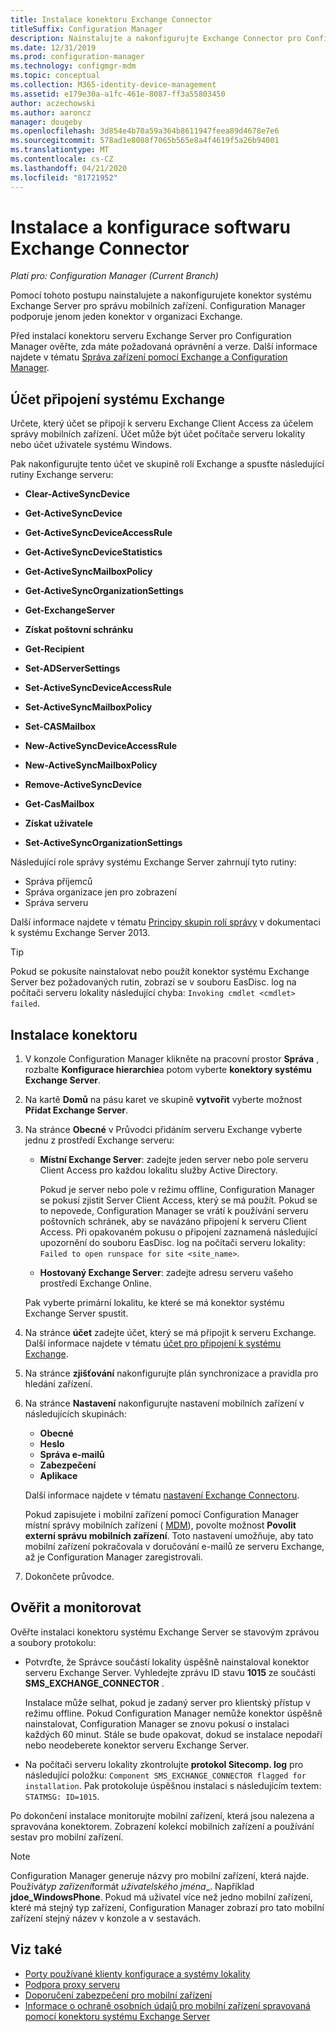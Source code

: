 ```yaml
---
title: Instalace konektoru Exchange Connector
titleSuffix: Configuration Manager
description: Nainstalujte a nakonfigurujte Exchange Connector pro Configuration Manager pro správu mobilních zařízení přes ActiveSync.
ms.date: 12/31/2019
ms.prod: configuration-manager
ms.technology: configmgr-mdm
ms.topic: conceptual
ms.collection: M365-identity-device-management
ms.assetid: e179e30a-a1fc-461e-8087-ff3a55803450
author: aczechowski
ms.author: aaroncz
manager: dougeby
ms.openlocfilehash: 3d854e4b70a59a364b8611947feea89d4678e7e6
ms.sourcegitcommit: 578ad1e8088f7065b565e8a4f4619f5a26b94001
ms.translationtype: MT
ms.contentlocale: cs-CZ
ms.lasthandoff: 04/21/2020
ms.locfileid: "81721952"
---
```

# <a name="install-and-configure-the-exchange-connector"></a>Instalace a konfigurace softwaru Exchange Connector

*Platí pro: Configuration Manager (Current Branch)*

Pomocí tohoto postupu nainstalujete a nakonfigurujete konektor systému Exchange Server pro správu mobilních zařízení. Configuration Manager podporuje jenom jeden konektor v organizaci Exchange.

Před instalací konektoru serveru Exchange Server pro Configuration Manager ověřte, zda máte požadovaná oprávnění a verze. Další informace najdete v tématu [Správa zařízení pomocí Exchange a Configuration Manager](manage-mobile-devices-with-exchange-activesync.md#prerequisites).

## <a name="exchange-connection-account"></a>Účet připojení systému Exchange

Určete, který účet se připojí k serveru Exchange Client Access za účelem správy mobilních zařízení. Účet může být účet počítače serveru lokality nebo účet uživatele systému Windows.

Pak nakonfigurujte tento účet ve skupině rolí Exchange a spusťte následující rutiny Exchange serveru:

- **Clear-ActiveSyncDevice**  

- **Get-ActiveSyncDevice**  

- **Get-ActiveSyncDeviceAccessRule**  

- **Get-ActiveSyncDeviceStatistics**  

- **Get-ActiveSyncMailboxPolicy**  

- **Get-ActiveSyncOrganizationSettings**  

- **Get-ExchangeServer**  

- **Získat poštovní schránku**

- **Get-Recipient**  

- **Set-ADServerSettings**  

- **Set-ActiveSyncDeviceAccessRule**  

- **Set-ActiveSyncMailboxPolicy**  

- **Set-CASMailbox**  

- **New-ActiveSyncDeviceAccessRule**  

- **New-ActiveSyncMailboxPolicy**  

- **Remove-ActiveSyncDevice**  

- **Get-CasMailbox**  

- **Získat uživatele**  

- **Set-ActiveSyncOrganizationSettings**  

Následující role správy systému Exchange Server zahrnují tyto rutiny:

- Správa příjemců
- Správa organizace jen pro zobrazení
- Správa serveru

Další informace najdete v tématu [Principy skupin rolí správy](https://docs.microsoft.com/exchange/understanding-management-role-groups-exchange-2013-help) v dokumentaci k systému Exchange Server 2013.

> [!TIP]  
> Pokud se pokusíte nainstalovat nebo použít konektor systému Exchange Server bez požadovaných rutin, zobrazí se v souboru EasDisc. log na počítači serveru lokality následující chyba: `Invoking cmdlet <cmdlet> failed`.

## <a name="install-the-connector"></a>Instalace konektoru

1. V konzole Configuration Manager klikněte na pracovní prostor **Správa** , rozbalte **Konfigurace hierarchie**a potom vyberte **konektory systému Exchange Server**.

1. Na kartě **Domů** na pásu karet ve skupině **vytvořit** vyberte možnost **Přidat Exchange Server**.

1. Na stránce **Obecné** v Průvodci přidáním serveru Exchange vyberte jednu z prostředí Exchange serveru:

    - **Místní Exchange Server**: zadejte jeden server nebo pole serveru Client Access pro každou lokalitu služby Active Directory.

        Pokud je server nebo pole v režimu offline, Configuration Manager se pokusí zjistit Server Client Access, který se má použít. Pokud se to nepovede, Configuration Manager se vrátí k používání serveru poštovních schránek, aby se navázáno připojení k serveru Client Access. Při opakovaném pokusu o připojení zaznamená následující upozornění do souboru EasDisc. log na počítači serveru lokality: `Failed to open runspace for site <site_name>`.

    - **Hostovaný Exchange Server**: zadejte adresu serveru vašeho prostředí Exchange Online.

    Pak vyberte primární lokalitu, ke které se má konektor systému Exchange Server spustit.

1. Na stránce **účet** zadejte účet, který se má připojit k serveru Exchange. Další informace najdete v tématu [účet pro připojení k systému Exchange](#exchange-connection-account).

1. Na stránce **zjišťování** nakonfigurujte plán synchronizace a pravidla pro hledání zařízení.

1. Na stránce **Nastavení** nakonfigurujte nastavení mobilních zařízení v následujících skupinách:

    - **Obecné**
    - **Heslo**
    - **Správa e-mailů**
    - **Zabezpečení**
    - **Aplikace**

    Další informace najdete v tématu [nastavení Exchange Connectoru](manage-mobile-devices-with-exchange-activesync.md#policies).

    Pokud zapisujete i mobilní zařízení pomocí Configuration Manager místní správy mobilních zařízení ( [MDM](../understand/manage-mobile-devices-with-on-premises-infrastructure.md)), povolte možnost **Povolit externí správu mobilních zařízení**. Toto nastavení umožňuje, aby tato mobilní zařízení pokračovala v doručování e-mailů ze serveru Exchange, až je Configuration Manager zaregistrovali.

1. Dokončete průvodce.

## <a name="verify-and-monitor"></a>Ověřit a monitorovat

Ověřte instalaci konektoru systému Exchange Server se stavovým zprávou a soubory protokolu:

- Potvrďte, že Správce součástí lokality úspěšně nainstaloval konektor serveru Exchange Server. Vyhledejte zprávu ID stavu **1015** ze součásti **SMS_EXCHANGE_CONNECTOR** .

    Instalace může selhat, pokud je zadaný server pro klientský přístup v režimu offline. Pokud Configuration Manager nemůže konektor úspěšně nainstalovat, Configuration Manager se znovu pokusí o instalaci každých 60 minut. Stále se bude opakovat, dokud se instalace nepodaří nebo neodeberete konektor serveru Exchange Server.

- Na počítači serveru lokality zkontrolujte **protokol Sitecomp. log** pro následující položku: `Component SMS_EXCHANGE_CONNECTOR flagged for installation`. Pak protokoluje úspěšnou instalaci s následujícím textem: `STATMSG: ID=1015`.

Po dokončení instalace monitorujte mobilní zařízení, která jsou nalezena a spravována konektorem. Zobrazení kolekcí mobilních zařízení a používání sestav pro mobilní zařízení.

> [!NOTE]  
> Configuration Manager generuje názvy pro mobilní zařízení, která najde. Používá*typ zařízení*formát *uživatelského jména*_. Například **jdoe_WindowsPhone**. Pokud má uživatel více než jedno mobilní zařízení, které má stejný typ zařízení, Configuration Manager zobrazí pro tato mobilní zařízení stejný název v konzole a v sestavách.  

## <a name="see-also"></a>Viz také

- [Porty používané klienty konfigurace a systémy lokality](../../core/plan-design/hierarchy/ports.md#BKMK_PortsExchangeConnectorHosted)
- [Podpora proxy serveru](../../core/plan-design/network/proxy-server-support.md#site-system-roles-that-use-a-proxy)
- [Doporučení zabezpečení pro mobilní zařízení](../../core/clients/deploy/plan/security-and-privacy-for-clients.md#bkmk_mobile)
- [Informace o ochraně osobních údajů pro mobilní zařízení spravovaná pomocí konektoru systému Exchange Server](../../core/clients/deploy/plan/security-and-privacy-for-clients.md#BKMK_Privacy_ExchangeConnector)
